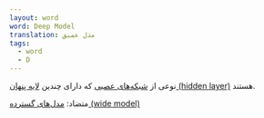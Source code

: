 ```yaml
---
layout: word
word: Deep Model
translation: مدل عمیق
tags:
  - word
  - D
---
```

نوعی از [شبکه‌های عصبی](/N/neural_network) که دارای چندین [لایه پنهان (hidden layer)](/H/hidden_layer) هستند.

متضاد: [مدل‌های گسترده (wide model)](/W/wide_model)